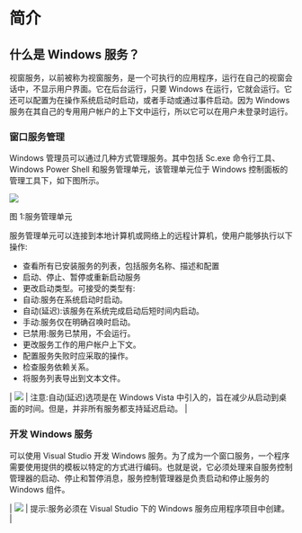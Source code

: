 # 简介

## 什么是 Windows 服务？

视窗服务，以前被称为视窗服务，是一个可执行的应用程序，运行在自己的视窗会话中，不显示用户界面。它在后台运行，只要 Windows 在运行，它就会运行。它还可以配置为在操作系统启动时启动，或者手动或通过事件启动。因为 Windows 服务在其自己的专用用户帐户的上下文中运行，所以它可以在用户未登录时运行。

### 窗口服务管理

Windows 管理员可以通过几种方式管理服务。其中包括 Sc.exe 命令行工具、Windows Power Shell 和服务管理单元，该管理单元位于 Windows 控制面板的管理工具下，如下图所示。

![](../Images/image001.jpg)

图 1:服务管理单元

服务管理单元可以连接到本地计算机或网络上的远程计算机，使用户能够执行以下操作:

*   查看所有已安装服务的列表，包括服务名称、描述和配置
*   启动、停止、暂停或重新启动服务
*   更改启动类型。可接受的类型有:
*   自动:服务在系统启动时启动。
*   自动(延迟):该服务在系统完成启动后短时间内启动。
*   手动:服务仅在明确召唤时启动。
*   已禁用:服务已禁用，不会运行。
*   更改服务工作的用户帐户上下文。
*   配置服务失败时应采取的操作。
*   检查服务依赖关系。
*   将服务列表导出到文本文件。

| ![](../Images/note.png) | 注意:自动(延迟)选项是在 Windows Vista 中引入的，旨在减少从启动到桌面的时间。但是，并非所有服务都支持延迟启动。 |

### 开发 Windows 服务

可以使用 Visual Studio 开发 Windows 服务。为了成为一个窗口服务，一个程序需要使用提供的模板以特定的方式进行编码。也就是说，它必须处理来自服务控制管理器的启动、停止和暂停消息，服务控制管理器是负责启动和停止服务的 Windows 组件。

| ![](../Images/tip.png) | 提示:服务必须在 Visual Studio 下的 Windows 服务应用程序项目中创建。 |